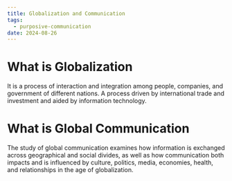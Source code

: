 ```yaml
---
title: Globalization and Communication
tags:
  - purposive-communication
date: 2024-08-26
---
```

# What is Globalization
It is a process of interaction and integration among people, companies, and government of different nations. A process driven by international trade and investment and aided by information technology.
# What is Global Communication
The study of global communication examines how information is exchanged across geographical and social divides, as well as how communication both impacts and is influenced by culture, politics, media, economies, health, and relationships in the age of globalization.
